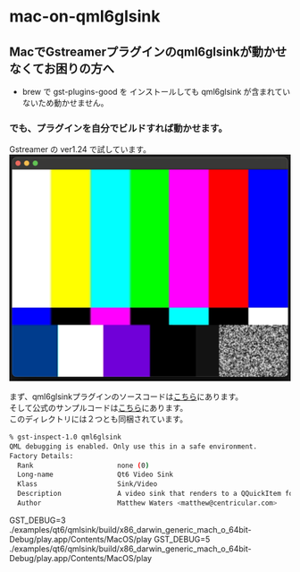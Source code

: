 # mac-on-qml6glsink

## MacでGstreamerプラグインのqml6glsinkが動かせなくてお困りの方へ

* brew で gst-plugins-good を インストールしても qml6glsink が含まれていないため動かせません。

### でも、プラグインを自分でビルドすれば動かせます。

Gstreamer の ver1.24 で試しています。
![Intel Mac](mac-qml6sink.png)

まず、qml6glsinkプラグインのソースコードは[こちら](https://gitlab.freedesktop.org/gstreamer/gstreamer/-/tree/1.24/subprojects/gst-plugins-good/ext/qt6?ref_type=heads)にあります。  
そして公式のサンプルコードは[こちら](https://gitlab.freedesktop.org/gstreamer/gstreamer/-/tree/1.24/subprojects/gst-plugins-good/tests/examples/qt6/qmlsink?ref_type=heads)にあります。  
このディレクトリには２つとも同梱されています。  




```bash
% gst-inspect-1.0 qml6glsink
QML debugging is enabled. Only use this in a safe environment.
Factory Details:
  Rank                     none (0)
  Long-name                Qt6 Video Sink
  Klass                    Sink/Video
  Description              A video sink that renders to a QQuickItem for Qt6
  Author                   Matthew Waters <matthew@centricular.com>
```

GST_DEBUG=3 ./examples/qt6/qmlsink/build/x86_darwin_generic_mach_o_64bit-Debug/play.app/Contents/MacOS/play
GST_DEBUG=5 ./examples/qt6/qmlsink/build/x86_darwin_generic_mach_o_64bit-Debug/play.app/Contents/MacOS/play

